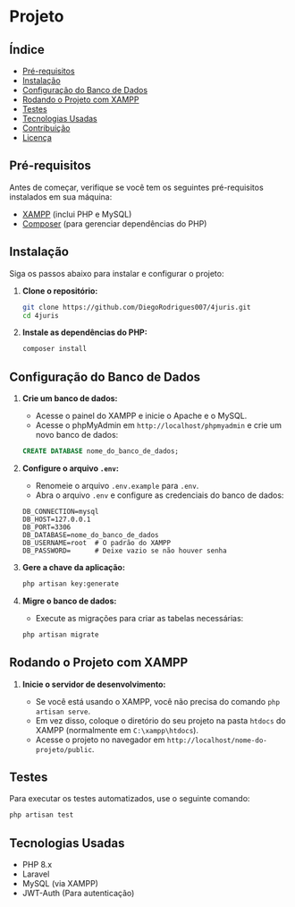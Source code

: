 # Projeto



## Índice

-   [Pré-requisitos](#pré-requisitos)
-   [Instalação](#instalação)
-   [Configuração do Banco de Dados](#configuração-do-banco-de-dados)
-   [Rodando o Projeto com XAMPP](#rodando-o-projeto-com-xampp)
-   [Testes](#testes)
-   [Tecnologias Usadas](#tecnologias-usadas)
-   [Contribuição](#contribuição)
-   [Licença](#licença)

## Pré-requisitos

Antes de começar, verifique se você tem os seguintes pré-requisitos instalados em sua máquina:

-   [XAMPP](https://www.apachefriends.org/index.html) (inclui PHP e MySQL)
-   [Composer](https://getcomposer.org/download/) (para gerenciar dependências do PHP)

## Instalação

Siga os passos abaixo para instalar e configurar o projeto:

1. **Clone o repositório:**

    ```bash
    git clone https://github.com/DiegoRodrigues007/4juris.git
    cd 4juris
    ```

2. **Instale as dependências do PHP:**

    ```bash
    composer install
    ```

## Configuração do Banco de Dados

1. **Crie um banco de dados:**

    - Acesse o painel do XAMPP e inicie o Apache e o MySQL.
    - Acesse o phpMyAdmin em `http://localhost/phpmyadmin` e crie um novo banco de dados:

    ```sql
    CREATE DATABASE nome_do_banco_de_dados;
    ```

2. **Configure o arquivo `.env`:**

    - Renomeie o arquivo `.env.example` para `.env`.
    - Abra o arquivo `.env` e configure as credenciais do banco de dados:

    ```plaintext
    DB_CONNECTION=mysql
    DB_HOST=127.0.0.1
    DB_PORT=3306
    DB_DATABASE=nome_do_banco_de_dados
    DB_USERNAME=root  # O padrão do XAMPP
    DB_PASSWORD=      # Deixe vazio se não houver senha
    ```

3. **Gere a chave da aplicação:**

    ```bash
    php artisan key:generate
    ```

4. **Migre o banco de dados:**

    - Execute as migrações para criar as tabelas necessárias:

    ```bash
    php artisan migrate
    ```

## Rodando o Projeto com XAMPP

1. **Inicie o servidor de desenvolvimento:**

    - Se você está usando o XAMPP, você não precisa do comando `php artisan serve`.
    - Em vez disso, coloque o diretório do seu projeto na pasta `htdocs` do XAMPP (normalmente em `C:\xampp\htdocs`).
    - Acesse o projeto no navegador em `http://localhost/nome-do-projeto/public`.

## Testes

Para executar os testes automatizados, use o seguinte comando:

```bash
php artisan test
```

## Tecnologias Usadas

-   PHP 8.x
-   Laravel
-   MySQL (via XAMPP)
-   JWT-Auth (Para autenticação)

